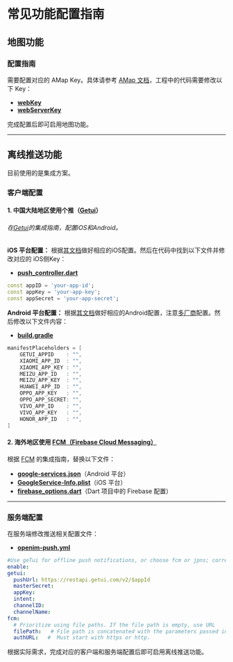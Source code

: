 
# 常见功能配置指南

## 地图功能

### 配置指南

需要配置对应的 AMap Key。具体请参考 [AMap 文档](https://lbs.amap.com/)，工程中的代码需要修改以下 Key：

- **[webKey](https://github.com/openimsdk/openim-flutter-demo/blob/5720a10a31a0a9bc5319775f9f4da83d6996dbfe/openim_common/lib/src/config.dart#L49)**
- **[webServerKey](https://github.com/openimsdk/openim-flutter-demo/blob/5720a10a31a0a9bc5319775f9f4da83d6996dbfe/openim_common/lib/src/config.dart#L50)**

完成配置后即可启用地图功能。

---

## 离线推送功能

目前使用的是集成方案。

### 客户端配置

#### 1. 中国大陆地区使用个推（[Getui](https://getui.com/)）

###### 在[Getui](https://getui.com/)的集成指南，配置iOS和Android。

**iOS 平台配置：**
根据[其文档](https://docs.getui.com/getui/mobile/ios/overview/)做好相应的iOS配置。然后在代码中找到以下文件并修改对应的 iOS侧Key：

- **[push_controller.dart](openim_common/lib/src/controller/push_controller.dart)**

```dart
const appID = 'your-app-id';
const appKey = 'your-app-key';
const appSecret = 'your-app-secret';
```

**Android 平台配置：**
根据[其文档](https://docs.getui.com/getui/mobile/android/overview/)做好相应的Android配置，注意[多厂商](https://docs.getui.com/getui/mobile/vendor/vendor_open/)配置。然后修改以下文件内容：

- **[build.gradle](android/app/build.gradle)**

```gradle
manifestPlaceholders = [
    GETUI_APPID    : "",
    XIAOMI_APP_ID  : "",
    XIAOMI_APP_KEY : "",
    MEIZU_APP_ID   : "",
    MEIZU_APP_KEY  : "",
    HUAWEI_APP_ID  : "",
    OPPO_APP_KEY   : "",
    OPPO_APP_SECRET: "",
    VIVO_APP_ID    : "",
    VIVO_APP_KEY   : "",
    HONOR_APP_ID   : "",
]
```

#### 2. 海外地区使用 [FCM（Firebase Cloud Messaging）](https://firebase.google.com/docs/cloud-messaging)

根据 [FCM](https://firebase.google.com/docs/cloud-messaging) 的集成指南，替换以下文件：

- **[google-services.json](android/app/google-services.json)**（Android 平台）
- **[GoogleService-Info.plist](ios/Runner/GoogleService-Info.plist)**（iOS 平台）
- **[firebase_options.dart](openim_common/lib/src/controller/firebase_options.dart)**（Dart 项目中的 Firebase 配置）

---

### 服务端配置

在服务端修改推送相关配置文件：

- **[openim-push.yml](https://github.com/openimsdk/open-im-server/blob/main/config/openim-push.yml)**

```yml
#Use geTui for offline push notifications, or choose fcm or jpns; corresponding configuration settings must be specified.
enable:
getui:
  pushUrl: https://restapi.getui.com/v2/$appId
  masterSecret:
  appKey:
  intent:
  channelID:
  channelName:
fcm:
  # Prioritize using file paths. If the file path is empty, use URL
  filePath:   # File path is concatenated with the parameters passed in through - c(`mage` default pass in `config/`) and filePath.
  authURL:   #  Must start with https or http.
```

根据实际需求，完成对应的客户端和服务端配置后即可启用离线推送功能。

